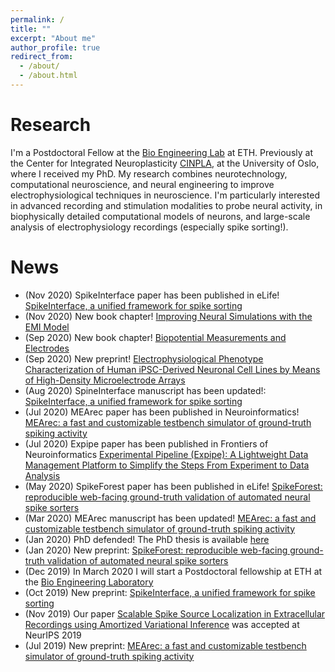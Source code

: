 ```yaml
---
permalink: /
title: ""
excerpt: "About me"
author_profile: true
redirect_from:
  - /about/
  - /about.html
---
```


Research
=========
I'm a Postdoctoral Fellow at the [Bio Engineering Lab](https://bsse.ethz.ch/bel) at ETH. Previously at the Center for Integrated Neuroplasticity [CINPLA](https://www.mn.uio.no/ibv/english/research/sections/fyscell/cinpla/), at the University of Oslo, where I received my PhD.
My research combines neurotechnology, computational neuroscience, and neural engineering to improve electrophysiological techniques in neuroscience.
I'm particularly interested in advanced recording and stimulation modalities to probe neural activity, in biophysically detailed computational models of neurons, and large-scale analysis of electrophysiology recordings (especially spike sorting!). 

News
======
* (Nov 2020) SpikeInterface paper has been published in eLife! [SpikeInterface, a unified framework for spike sorting](https://elifesciences.org/articles/61834)
* (Nov 2020) New book chapter! [Improving Neural Simulations with the EMI Model](https://link.springer.com/chapter/10.1007/978-3-030-61157-6_7)
* (Sep 2020) New book chapter! [Biopotential Measurements and Electrodes](https://link.springer.com/chapter/10.1007/978-3-030-43395-6_2)
* (Sep 2020) New preprint! [Electrophysiological Phenotype Characterization of Human iPSC-Derived Neuronal Cell Lines by Means of High-Density Microelectrode Arrays](https://www.biorxiv.org/content/10.1101/2020.09.02.271403v1)
* (Aug 2020) SpineInterface manuscript has been updated!: [SpikeInterface, a unified framework for spike sorting](https://www.biorxiv.org/content/10.1101/796599v2)
* (Jul 2020) MEArec paper has been published in Neuroinformatics! [MEArec: a fast and customizable testbench simulator of ground-truth spiking activity](https://link.springer.com/article/10.1007/s12021-020-09467-7)
* (Jul 2020) Expipe paper has been published in Frontiers of Neuroinformatics [Experimental Pipeline (Expipe): A Lightweight Data Management Platform to Simplify the Steps From Experiment to Data Analysis](https://www.frontiersin.org/articles/10.3389/fninf.2020.00030/full)
* (May 2020) SpikeForest paper has been published in eLife! [SpikeForest: reproducible web-facing ground-truth validation of automated neural spike sorters](https://elifesciences.org/articles/55167)
* (Mar 2020) MEArec manuscript has been updated! [MEArec: a fast and customizable testbench simulator of ground-truth spiking activity](https://www.biorxiv.org/content/10.1101/691642v2)
* (Jan 2020) PhD defended! The PhD thesis is available [here](https://www.duo.uio.no/handle/10852/72480)
* (Jan 2020) New preprint: [SpikeForest: reproducible web-facing ground-truth validation of automated neural spike sorters](https://www.biorxiv.org/content/10.1101/2020.01.14.900688v1?rss=1)
* (Dec 2019) In March 2020 I will start a Postdoctoral fellowship at ETH at the [Bio Engineering Laboratory](https://bsse.ethz.ch/bel)
* (Oct 2019) New preprint: [SpikeInterface, a unified framework for spike sorting](https://www.biorxiv.org/content/10.1101/796599v1)
* (Nov 2019) Our paper [Scalable Spike Source Localization in Extracellular Recordings using Amortized Variational Inference](https://papers.nips.cc/paper/8720-scalable-spike-source-localization-in-extracellular-recordings-using-amortized-variational-inference) was accepted at NeurIPS 2019
* (Jul 2019) New preprint: [MEArec: a fast and customizable testbench simulator of ground-truth spiking activity](https://www.biorxiv.org/content/10.1101/691642v1)